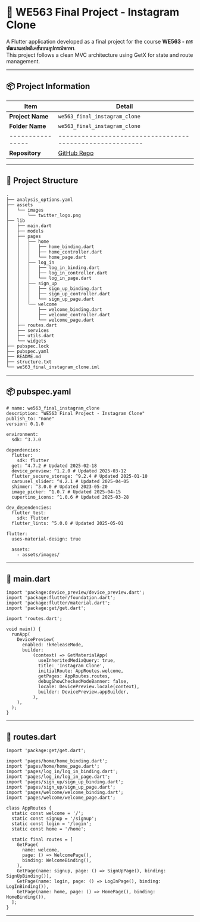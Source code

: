 # 📸 WE563 Final Project - Instagram Clone

A Flutter application developed as a final project for the course **WE563 - การพัฒนาแอปพลิเคชันบนอุปกรณ์พกพา**.  
This project follows a clean MVC architecture using GetX for state and route management.

---

## 📦 Project Information

| Item           | Detail                                                 |
|----------------|--------------------------------------------------------|
| **Project Name** | `we563_final_instagram_clone`                        |
| **Folder Name**  | `we563_final_instagram_clone`                        |
|----------------|--------------------------------------------------------|
| **Repository**   | [GitHub Repo](https://github.com/maetace/we563_final_instagram_clone) |

---

## 📁 Project Structure

```plaintext
.
├── analysis_options.yaml
├── assets
│   └── images
│       └── twitter_logo.png
├── lib
│   ├── main.dart
│   ├── models
│   ├── pages
│   │   ├── home
│   │   │   ├── home_binding.dart
│   │   │   ├── home_controller.dart
│   │   │   └── home_page.dart
│   │   ├── log_in
│   │   │   ├── log_in_binding.dart
│   │   │   ├── log_in_controller.dart
│   │   │   └── log_in_page.dart
│   │   ├── sign_up
│   │   │   ├── sign_up_binding.dart
│   │   │   ├── sign_up_controller.dart
│   │   │   └── sign_up_page.dart
│   │   └── welcome
│   │       ├── welcome_binding.dart
│   │       ├── welcome_controller.dart
│   │       └── welcome_page.dart
│   ├── routes.dart
│   ├── services
│   ├── utils.dart
│   └── widgets
├── pubspec.lock
├── pubspec.yaml
├── README.md
├── structure.txt
└── we563_final_instagram_clone.iml
```

---

## 📦 pubspec.yaml

```plaintext
# name: we563_final_instagram_clone
description: "WE563 Final Project - Instagram Clone"
publish_to: "none"
version: 0.1.0

environment:
  sdk: ^3.7.0

dependencies:
  flutter:
    sdk: flutter
  get: ^4.7.2 # Updated 2025-02-18
  device_preview: ^1.2.0 # Updated 2025-03-12
  flutter_secure_storage: ^9.2.4 # Updated 2025-01-10
  carousel_slider: ^4.2.1 # Updated 2025-04-05
  shimmer: ^3.0.0 # Updated 2023-05-20
  image_picker: ^1.0.7 # Updated 2025-04-15
  cupertino_icons: ^1.0.6 # Updated 2025-03-28

dev_dependencies:
  flutter_test:
    sdk: flutter
  flutter_lints: ^5.0.0 # Updated 2025-05-01

flutter:
  uses-material-design: true

  assets:
    - assets/images/
```

---

## 📄 main.dart

```plaintext
import 'package:device_preview/device_preview.dart';
import 'package:flutter/foundation.dart';
import 'package:flutter/material.dart';
import 'package:get/get.dart';

import 'routes.dart';

void main() {
  runApp(
    DevicePreview(
      enabled: !kReleaseMode,
      builder:
          (context) => GetMaterialApp(
            useInheritedMediaQuery: true,
            title: 'Instagram Clone',
            initialRoute: AppRoutes.welcome,
            getPages: AppRoutes.routes,
            debugShowCheckedModeBanner: false,
            locale: DevicePreview.locale(context),
            builder: DevicePreview.appBuilder,
          ),
    ),
  );
}
```

---

## 📄 routes.dart

```plaintext
import 'package:get/get.dart';

import 'pages/home/home_binding.dart';
import 'pages/home/home_page.dart';
import 'pages/log_in/log_in_binding.dart';
import 'pages/log_in/log_in_page.dart';
import 'pages/sign_up/sign_up_binding.dart';
import 'pages/sign_up/sign_up_page.dart';
import 'pages/welcome/welcome_binding.dart';
import 'pages/welcome/welcome_page.dart';

class AppRoutes {
  static const welcome = '/';
  static const signup = '/signup';
  static const login = '/login';
  static const home = '/home';

  static final routes = [
    GetPage(
      name: welcome,
      page: () => WelcomePage(),
      binding: WelcomeBinding(),
    ),
    GetPage(name: signup, page: () => SignUpPage(), binding: SignUpBinding()),
    GetPage(name: login, page: () => LogInPage(), binding: LogInBinding()),
    GetPage(name: home, page: () => HomePage(), binding: HomeBinding()),
  ];
}
```

---

